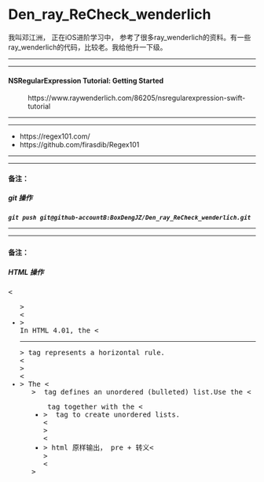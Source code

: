 # Den_ray_ReCheck_wenderlich
我叫邓江洲， 正在iOS进阶学习中， 参考了很多ray_wenderlich的资料。有一些ray_wenderlich的代码，比较老。我给他升一下级。


<hr>


<hr>

<dl>
<dt>
<h4>NSRegularExpression Tutorial: Getting Started</h4>
</dt>
<dd>
https://www.raywenderlich.com/86205/nsregularexpression-swift-tutorial
</dd>


<dl>


<hr>



<hr>

<ul>
<li>
https://regex101.com/
</li>
<li>
https://github.com/firasdib/Regex101
</li>
</ul>

<hr>



<hr>



<h4>备注： <h4><h5>git 操作 <h5>
<code>git push git@github-accountB:BoxDengJZ/Den_ray_ReCheck_wenderlich.git</code>

<hr>

<hr>


<h4>备注： <h4><h5>HTML 操作</h5>
<pre>
&lt;<ul>&gt
&lt;<li>&gt
In HTML 4.01, the &lt;<hr>&gt tag represents a horizontal rule.
&lt;</li>&gt
&lt;<li>&gt The &lt; <ul>&gt  tag defines an unordered (bulleted) list.Use the &lt;<ul> tag together with the &lt;<li>&gt  tag to create unordered lists.
&lt;</li>&gt
&lt;<li>&gt html 原样输出， pre + 转义&lt;</li>&gt
&lt;</ul>&gt
</pre>
